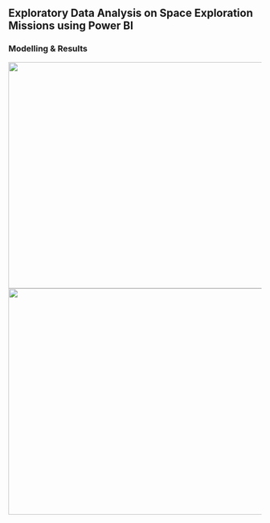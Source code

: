 ## Exploratory Data Analysis on Space Exploration Missions using Power BI 
### Modelling & Results
<img align="left" width="650" height="450" src="https://github.com/user-attachments/assets/f78ff94a-6d66-45db-a43c-f59107eb1f11"></img>
<br> <br> <br> <br> <br> <br> <br> <br> <br> <br> <br> <br><br> <br> <br> <br> <br> <br> <br> <br> 
<img align="left" width="650" height="450" src="https://github.com/user-attachments/assets/e6a8a2ce-361b-4161-b85d-5c6095655616"></img>

